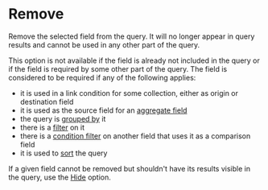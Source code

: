 # Remove

Remove the selected field from the query. It will no longer appear in query results and cannot be used in any other part of the query.

This option is not available if the field is already not included in the query or if the field is required by some other part of the query. The field is considered to be required if any of the following applies:

- it is used in a link condition for some collection, either as origin or destination field
- it is used as the source field for an [aggregate field](../Field-Types/Aggregate.md)
- the query is [grouped by](../DataQuery-Details.md#grouping) it
- there is a [filter](../DataQuery-Details.md#filtering) on it
- there is a [condition filter](../Filter-Types/Condition.md) on another field that uses it as a comparison field
- it is used to [sort](../DataQuery-Details.md#ordering) the query

If a given field cannot be removed but shouldn't have its results visible in the query, use the [Hide](./Hide.md) option.